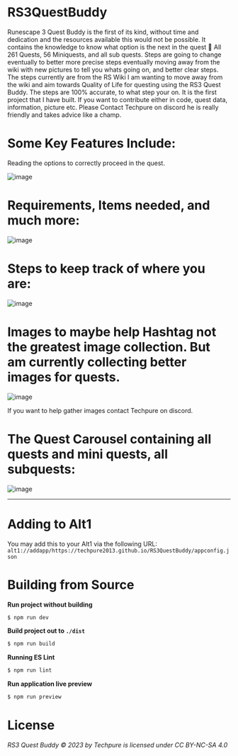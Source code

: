 # RS3QuestBuddy
Runescape 3 Quest Buddy is the first of its kind, without time and dedication and the resources available this would not be possible. It contains the knowledge to know what option is the next in the quest 🎉 All 261 Quests, 56 Miniquests, and all sub quests. Steps are going to change eventually to better more precise steps eventually moving away from the wiki with new pictures to tell you whats going on, and better clear steps. The steps currently are from the RS Wiki I am wanting to move away from the wiki and aim towards Quality of Life for questing using the RS3 Quest Buddy. The steps are 100% accurate, to what step your on. It is the first project that I have built. If you want to contribute either in code, quest data, information, picture etc. Please Contact Techpure on discord he is really friendly and takes advice like a champ.

# Some Key Features Include:
Reading the options to correctly proceed in the quest. 

![image](https://github.com/Techpure2013/RS3QuestBuddy/assets/149278134/a4a847fb-805d-49a3-93c3-6e62c2cd45f9)

# Requirements, Items needed, and much more:

![image](https://github.com/Techpure2013/RS3QuestBuddy/assets/149278134/23a1449b-8509-46d2-ba37-63dfe0f7edb4)


# Steps to keep track of where you are:

![image](https://github.com/Techpure2013/RS3QuestBuddy/assets/149278134/d0215308-4fc0-4935-8e4a-7a7d1001727f)

# Images to maybe help Hashtag not the greatest image collection. But am currently collecting better images for quests.

![image](https://github.com/Techpure2013/RS3QuestBuddy/assets/149278134/feda60c0-0753-4a9a-8f32-d05a3e04cb8c)

If you want to help gather images contact Techpure on discord.

# The Quest Carousel containing all quests and mini quests, all subquests:

![image](https://github.com/Techpure2013/RS3QuestBuddy/assets/149278134/35aa04f1-9371-4e81-8c11-15be0c01be57)

---

# Adding to Alt1
You may add this to your Alt1 via the following URL:
`alt1://addapp/https://techpure2013.github.io/RS3QuestBuddy/appconfig.json`

# Building from Source
**Run project without building**
```bash
$ npm run dev
```

**Build project out to `./dist`**
```bash
$ npm run build
```

**Running ES Lint**
```bash
$ npm run lint
```

**Run application live preview**
```bash
$ npm run preview
```


# License
*RS3 Quest Buddy © 2023 by Techpure is licensed under CC BY-NC-SA 4.0*
